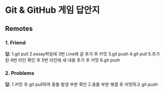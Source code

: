 # Git & GitHub 게임 답안지

## Remotes

### 1. Friend

**답:**
1.git pull
2.essay파일에 3번 Line에 글 추가 후 커밋
3.git push
4.git pull
5.추가된 4번 라인 확인 후 5번 라인에 새 내용 추가 후 커밋
6.git push

### 2. Problems

**답:**
1.커밋 후 git pull하여 충돌 발생 부분 확인
2.충돌 부분 해결 후 커밋하고 git push